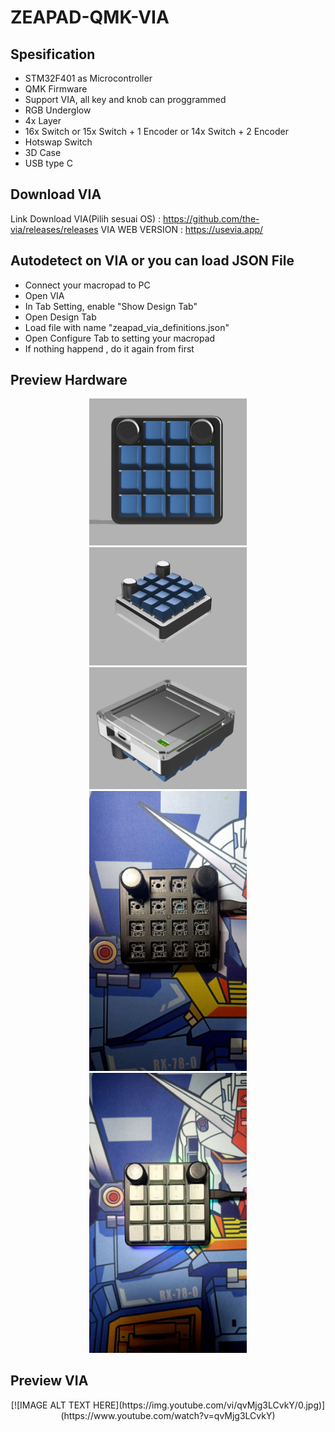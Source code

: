 # ZEAPAD-QMK-VIA

## Spesification
- STM32F401 as Microcontroller
- QMK Firmware
- Support VIA, all key and knob can proggrammed
- RGB Underglow
- 4x Layer 
- 16x Switch or 15x Switch + 1 Encoder or 14x Switch + 2 Encoder
- Hotswap Switch
- 3D Case 
- USB type C

## Download VIA
Link Download VIA(Pilih sesuai OS) : https://github.com/the-via/releases/releases
VIA WEB VERSION : https://usevia.app/

## Autodetect on VIA or you can load JSON File
- Connect your macropad to PC
- Open VIA
- In Tab Setting, enable "Show Design Tab"
- Open Design Tab
- Load file with name "zeapad_via_definitions.json" 
- Open Configure Tab to setting your macropad
- If nothing happend , do it again from first

## Preview Hardware
<p align="center">
  
  <img src="DOC/HARDWARE/3.png" width="50%" height="50%">
  <img src="DOC/HARDWARE/2.png" width="50%" height="50%">
  <img src="DOC/HARDWARE/1.png" width="50%" height="50%">
  <img src="DOC/HARDWARE/4.jpeg" width="50%" height="50%">
  <img src="DOC/HARDWARE/5.jpeg" width="50%" height="50%">
</p>

## Preview VIA
<p align="center">
[![IMAGE ALT TEXT HERE](https://img.youtube.com/vi/qvMjg3LCvkY/0.jpg)](https://www.youtube.com/watch?v=qvMjg3LCvkY)
</p>